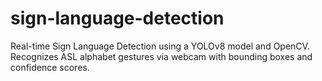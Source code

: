 # sign-language-detection
Real-time Sign Language Detection using a YOLOv8 model and OpenCV. Recognizes ASL alphabet gestures via webcam with bounding boxes and confidence scores.
